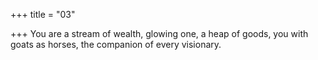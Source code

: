 +++
title = "03"

+++
You are a stream of wealth, glowing one, a heap of goods, you with goats  as horses,
the companion of every visionary.